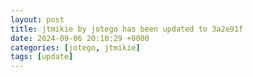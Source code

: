 ```yaml
---
layout: post
title: jtmikie by jotego has been updated to 3a2e91f
date: 2024-09-06 20:10:29 +0000
categories: [jotego, jtmikie]
tags: [update]
---
```


